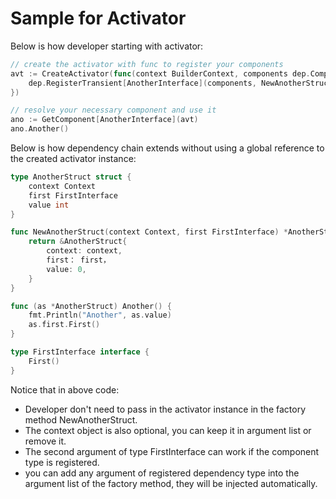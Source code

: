 # Sample for Activator
Below is how developer starting with activator:

```go
// create the activator with func to register your components
avt := CreateActivator(func(context BuilderContext, components dep.ComponentCollectionEx) {
	dep.RegisterTransient[AnotherInterface](components, NewAnotherStruct)
})

// resolve your necessary component and use it
ano := GetComponent[AnotherInterface](avt)
ano.Another()
```



Below is how dependency chain extends without using a global reference to the created activator instance:

```go
type AnotherStruct struct {
	context Context
    first FirstInterface
	value int
}

func NewAnotherStruct(context Context, first FirstInterface) *AnotherStruct {
	return &AnotherStruct{
		context: context,
        first： first，
		value: 0,
	}
}

func (as *AnotherStruct) Another() {
	fmt.Println("Another", as.value)
    as.first.First()
}

type FirstInterface interface {
	First()
}
```

Notice that in above code:

- Developer don't need to pass in the activator instance in the factory method NewAnotherStruct.
- The context object is also optional, you can keep it in argument list or remove it.
- The second argument of type FirstInterface can work if the component type is registered.
- you can add any argument of registered dependency type into the argument list of the factory method, they will be injected automatically.